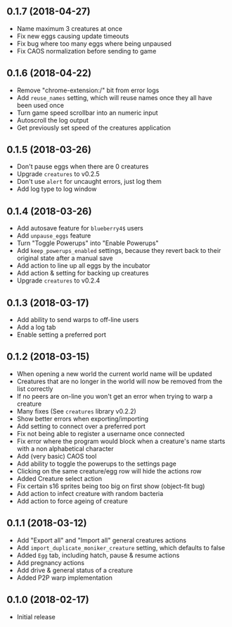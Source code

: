 ## 0.1.7 (2018-04-27)

* Name maximum 3 creatures at once
* Fix new eggs causing update timeouts
* Fix bug where too many eggs where being unpaused
* Fix CAOS normalization before sending to game

## 0.1.6 (2018-04-22)

* Remove "chrome-extension:/" bit from error logs
* Add `reuse_names` setting, which will reuse names once they all have been used once
* Turn game speed scrollbar into an numeric input
* Autoscroll the log output
* Get previously set speed of the creatures application

## 0.1.5 (2018-03-26)

* Don't pause eggs when there are 0 creatures
* Upgrade `creatures` to v0.2.5
* Don't use `alert` for uncaught errors, just log them
* Add log type to log window

## 0.1.4 (2018-03-26)

* Add autosave feature for `blueberry4$` users
* Add `unpause_eggs` feature
* Turn "Toggle Powerups" into "Enable Powerups"
* Add `keep_powerups_enabled` settings, because they revert back to their original state after a manual save
* Add action to line up all eggs by the incubator
* Add action & setting for backing up creatures
* Upgrade `creatures` to v0.2.4

## 0.1.3 (2018-03-17)

* Add ability to send warps to off-line users
* Add a log tab
* Enable setting a preferred port

## 0.1.2 (2018-03-15)

* When opening a new world the current world name will be updated
* Creatures that are no longer in the world will now be removed from the list correctly
* If no peers are on-line you won't get an error when trying to warp a creature
* Many fixes (See `creatures` library v0.2.2)
* Show better errors when exporting/importing
* Add setting to connect over a preferred port
* Fix not being able to register a username once connected
* Fix error where the program would block when a creature's name starts with a non alphabetical character
* Add (very basic) CAOS tool
* Add ability to toggle the powerups to the settings page
* Clicking on the same creature/egg row will hide the actions row
* Added Creature select action
* Fix certain s16 sprites being too big on first show (object-fit bug)
* Add action to infect creature with random bacteria
* Add action to force ageing of creature

## 0.1.1 (2018-03-12)

* Add "Export all" and "Import all" general creatures actions
* Add `import_duplicate_moniker_creature` setting, which defaults to false
* Added `Egg` tab, including hatch, pause & resume actions
* Add pregnancy actions
* Add drive & general status of a creature
* Added P2P warp implementation

## 0.1.0 (2018-02-17)

* Initial release
